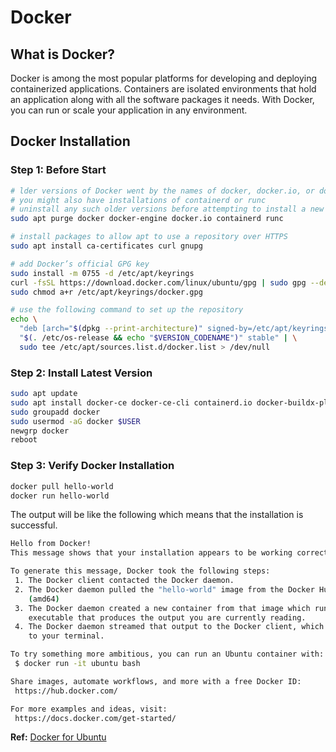 # Docker

## What is Docker?

Docker is among the most popular platforms for developing and deploying containerized applications. Containers are isolated environments that hold an application along with all the software packages it needs. With Docker, you can run or scale your application in any environment.

## Docker Installation

### Step 1: Before Start

```bash
# lder versions of Docker went by the names of docker, docker.io, or docker-engine
# you might also have installations of containerd or runc
# uninstall any such older versions before attempting to install a new version
sudo apt purge docker docker-engine docker.io containerd runc

# install packages to allow apt to use a repository over HTTPS
sudo apt install ca-certificates curl gnupg

# add Docker’s official GPG key
sudo install -m 0755 -d /etc/apt/keyrings
curl -fsSL https://download.docker.com/linux/ubuntu/gpg | sudo gpg --dearmor -o /etc/apt/keyrings/docker.gpg
sudo chmod a+r /etc/apt/keyrings/docker.gpg

# use the following command to set up the repository
echo \
  "deb [arch="$(dpkg --print-architecture)" signed-by=/etc/apt/keyrings/docker.gpg] https://download.docker.com/linux/ubuntu \
  "$(. /etc/os-release && echo "$VERSION_CODENAME")" stable" | \
  sudo tee /etc/apt/sources.list.d/docker.list > /dev/null
```

### Step 2: Install Latest Version

```bash
sudo apt update
sudo apt install docker-ce docker-ce-cli containerd.io docker-buildx-plugin docker-compose docker-compose-plugin
sudo groupadd docker
sudo usermod -aG docker $USER
newgrp docker
reboot
```

### Step 3: Verify Docker Installation

```bash
docker pull hello-world
docker run hello-world
```

The output will be like the following which means that the installation is successful.

```bash
Hello from Docker!
This message shows that your installation appears to be working correctly.

To generate this message, Docker took the following steps:
 1. The Docker client contacted the Docker daemon.
 2. The Docker daemon pulled the "hello-world" image from the Docker Hub.
    (amd64)
 3. The Docker daemon created a new container from that image which runs the
    executable that produces the output you are currently reading.
 4. The Docker daemon streamed that output to the Docker client, which sent it
    to your terminal.

To try something more ambitious, you can run an Ubuntu container with:
 $ docker run -it ubuntu bash

Share images, automate workflows, and more with a free Docker ID:
 https://hub.docker.com/

For more examples and ideas, visit:
 https://docs.docker.com/get-started/
```

**Ref:** [Docker for Ubuntu](https://docs.docker.com/engine/install/ubuntu/)
